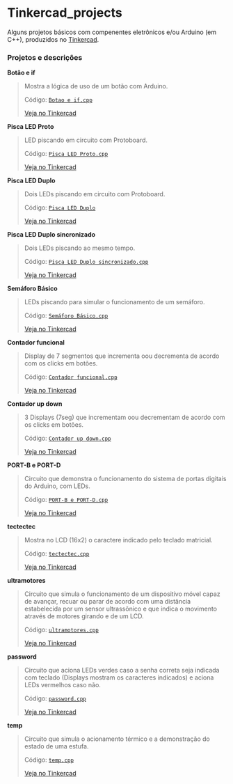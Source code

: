 # Tinkercad_projects
Alguns projetos básicos com compenentes eletrônicos e/ou Arduino (em C++), produzidos no [Tinkercad](https://www.tinkercad.com/).

### Projetos e descrições
**Botão e if**
  > Mostra a lógica de uso de um botão com Arduino.
  >
  > Código: [```Botao e if.cpp```](https://github.com/luc-gh/Tinkercad_projects/blob/main/Botao%20e%20if/Botao%20e%20if.cpp)
  > 
  > [Veja no Tinkercad](https://www.tinkercad.com/things/aeXOiZ0cFK1?sharecode=TisdrU9xlsCqM0HbKAnWyd3PhvWnsnqB0o2tSY-jC9k)
 
**Pisca LED Proto**
  > LED piscando em circuito com Protoboard.
  >
  > Código: [```Pisca LED Proto.cpp```](https://github.com/luc-gh/Tinkercad_projects/blob/main/Pisca%20LED%20Proto/Pisca%20LED%20Proto.cpp)
  >
  > [Veja no Tinkercad](https://www.tinkercad.com/things/2KBfwQQqfxu?sharecode=KZ-P0NoZqz7EXSBD0khNZBMzxFxJhFo_4eZRSCYw-WQ)

**Pisca LED Duplo**
  > Dois LEDs piscando em circuito com Protoboard.
  >
  > Código: [```Pisca LED Duplo```](https://github.com/luc-gh/Tinkercad_projects/blob/main/Pisca%20LED%20Duplo/Pisca%20LED%20Duplo.cpp)
  >
  > [Veja no Tinkercad](https://www.tinkercad.com/things/93upY7KLLRy?sharecode=NeviGZDOtX9Ft-mI0uc2O6t5KclQeS6nxZY0usV2hnc)
  
**Pisca LED Duplo sincronizado**
  > Dois LEDs piscando ao mesmo tempo.
  >
  > Código: [```Pisca LED Duplo sincronizado.cpp```](https://github.com/luc-gh/Tinkercad_projects/blob/main/Pisca%20LED%20Duplo%20sincronizado/Pisca%20LED%20Duplo%20sincronizado.cpp)
  >
  > [Veja no Tinkercad](https://www.tinkercad.com/things/eG85kN9mVAj?sharecode=50dkfThszwVg5OWg4Jh_6tiNHwSwXk1_NwD76i0RxZM)
  
**Semáforo Básico**
  > LEDs piscando para simular o funcionamento de um semáforo.
  >
  > Código: [```Semáforo Básico.cpp```](https://github.com/luc-gh/Tinkercad_projects/blob/main/Sem%C3%A1foro%20B%C3%A1sico/Sem%C3%A1foro%20B%C3%A1sico.cpp)
  >
  > [Veja no Tinkercad](https://www.tinkercad.com/things/7OKT5wqW1or?sharecode=5fqELV_yaHBL1LaoPWt51hRWS-7tixgZbpQ6wO1vmWE)
  
**Contador funcional**
  > Display de 7 segmentos que incrementa oou decrementa de acordo com os clicks em botões.
  >
  > Código: [```Contador funcional.cpp```](https://github.com/luc-gh/Tinkercad_projects/blob/main/Contador%20funcional/Contador%20funcional.cpp)
  >
  > [Veja no Tinkercad](https://www.tinkercad.com/things/1lCBbBn0y6V?sharecode=BoT6UCV1Zh3KnLRvssEsr2AyqWtKSwqy0ZYz0d_mmKA)
  
**Contador up down**
  > 3 Displays (7seg) que incrementam oou decrementam de acordo com os clicks em botões.
  >
  > Código: [```Contador up down.cpp```](https://github.com/luc-gh/Tinkercad_projects/blob/main/Contador%20up%20down/Contador%20up%20down.cpp)
  >
  > [Veja no Tinkercad](https://www.tinkercad.com/things/3vNqOcFHhi9?sharecode=Ft4svwUIFIizQZ24k1DOwPKNUQYhjyaZJJEzOwUIauo)
  
**PORT-B e PORT-D**
  > Circuito que demonstra o funcionamento do sistema de portas digitais do Arduino, com LEDs.
  >
  > Código: [```PORT-B e PORT-D.cpp```](https://github.com/luc-gh/Tinkercad_projects/blob/main/PORT-B%20e%20PORT-D/PORT-B%20e%20PORT-D.cpp)
  >
  > [Veja no Tinkercad](https://www.tinkercad.com/things/6FNxloJf7s7?sharecode=VCrZY-cEYagE5cBRdWdNo_0i93Hi7ol3RgeU4cKYXM4)
  
**tectectec**
  > Mostra no LCD (16x2) o caractere indicado pelo teclado matricial.
  >
  > Código: [```tectectec.cpp```](https://github.com/luc-gh/Tinkercad_projects/blob/main/tectectec/tectectec.cpp)
  >
  > [Veja no Tinkercad](https://www.tinkercad.com/things/2g9Em20DTk9?sharecode=CwsMf4TDVBWLVi92vQUIXm2uMBVvUWM1m8CRls5ufew)
  
**ultramotores**
  > Circuito que simula o funcionamento de um dispositivo móvel capaz de avançar, recuar ou parar de acordo com uma distância estabelecida
    por um sensor ultrassônico e que indica o movimento através de motores girando e de um LCD.
  >
  > Código: [```ultramotores.cpp```](https://github.com/luc-gh/Tinkercad_projects/blob/main/ultramotores/ultramotores.cpp)
  >
  > [Veja no Tinkercad](https://www.tinkercad.com/things/drzQXqiG052?sharecode=5XVZM4KiapTnHiNX79yitvHQbqHTMHYpU132Vx9o6YI)

**password**
  > Circuito que aciona LEDs verdes caso a senha correta seja indicada com teclado (Displays mostram os caracteres indicados) e aciona LEDs vermelhos 
    caso não.
  >
  > Código: [```password.cpp```](https://github.com/luc-gh/Tinkercad_projects/blob/main/password/password.cpp)
  >
  > [Veja no Tinkercad](https://www.tinkercad.com/things/bC9Ba6OJLod?sharecode=oVR63S0c0xXQQqWOe4vtbsiovuqEq96rTGbWIF3x7GA)
  
**temp**
  > Circuito que simula o acionamento térmico e a demonstração do estado de uma estufa.
  >
  > Código: [```temp.cpp```](https://github.com/luc-gh/Tinkercad_projects/blob/main/temp/temp.cpp)
  >
  > [Veja no Tinkercad](https://www.tinkercad.com/things/fRDYcJJlSM0?sharecode=UIpnNwOlA3wGYVbkj6uf3cm3tKmZjSXFU4_AYdab_4Y)
